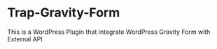 # Trap-Gravity-Form
This is a WordPress Plugin that integrate WordPress Gravity Form with External API
